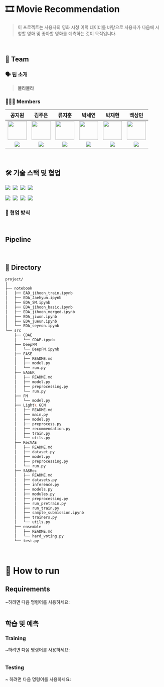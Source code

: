 <p align="center">

  <h1> 🎞️ Movie Recommendation </h1>

  > 이 프로젝트는 사용자의 영화 시청 이력 데이터를 바탕으로 사용자가 다음에 시청할 영화 및 좋아할 영화를 예측하는 것이 목적입니다.


</p>

<br>

## 🏢 Team

### 🗣️ 팀 소개
>**블라블라**


### 👨🏼‍💻 Members
공지원|김주은|류지훈|박세연|박재현|백상민|
:-:|:-:|:-:|:-:|:-:|:-:
<img src='https://avatars.githubusercontent.com/annakong23' height=60 width=60></img>|<img src='https://avatars.githubusercontent.com/kimjueun028' height=60 width=60></img>|<img src='https://avatars.githubusercontent.com/JihoonRyu00' height=60 width=60></img>|<img src='https://avatars.githubusercontent.com/SayOny' height=60 width=60></img>|<img src='https://avatars.githubusercontent.com/JaeHyun11' height=60 width=60></img>|<img src='https://avatars.githubusercontent.com/gagoory7' height=60 width=60></img>|
<a href="https://github.com/annakong23" target="_blank"><img src="https://img.shields.io/badge/GitHub-black.svg?&style=round&logo=github"/></a>|<a href="https://github.com/kimjueun028" target="_blank"><img src="https://img.shields.io/badge/GitHub-black.svg?&style=round&logo=github"/></a>|<a href="https://github.com/JihoonRyu00" target="_blank"><img src="https://img.shields.io/badge/GitHub-black.svg?&style=round&logo=github"/></a>|<a href="https://github.com/SayOny" target="_blank"><img src="https://img.shields.io/badge/GitHub-black.svg?&style=round&logo=github"/></a>|<a href="https://github.com/JaeHyun11" target="_blank"><img src="https://img.shields.io/badge/GitHub-black.svg?&style=round&logo=github"/>|<a href="https://github.com/gagoory7" target="_blank"><img src="https://img.shields.io/badge/GitHub-black.svg?&style=round&logo=github"/></a>

<br>

## 🛠️ 기술 스택 및 협업
  <img src="https://img.shields.io/badge/Python-3776AB?style=square&logo=Python&logoColor=white"/>&nbsp;
  <img src="https://img.shields.io/badge/Pandas-150458?style=square&logo=Pandas&logoColor=white"/>&nbsp;
  <img src="https://img.shields.io/badge/scikitlearn-F7931E?style=square&logo=scikitlearn&logoColor=white"/>&nbsp;
  <img src="https://img.shields.io/badge/PyTorch-EE4C2C?style=flat&logo=PyTorch&logoColor=white"/>&nbsp;

  <img src="https://img.shields.io/badge/Jira-0052CC?style=flat-square&logo=Jira&logoColor=white"/>&nbsp;
  <img src="https://img.shields.io/badge/Confluence-0052CC?style=flat-square&logo=Jira&logoColor=white"/>&nbsp;
  <img src="https://img.shields.io/badge/Notion-000000?style=square&logo=Notion&logoColor=white"/>&nbsp;
  <img src="https://img.shields.io/badge/Slack-4A154B?style=flat-square&logo=Slack&logoColor=white"/>&nbsp;


### 🤝 협업 방식


<br>

## Pipeline


<br>

## 📁 Directory
```bash
project/
│
├── notebook
│   ├── EAD_jihoon_train.ipynb
│   ├── EDA_Jaehyun.ipynb
│   ├── EDA_SM.ipynb
│   ├── EDA_jihoon_basic.ipynb
│   ├── EDA_jihoon_merged.ipynb
│   ├── EDA_jiwon.ipynb
│   ├── EDA_jueun.ipynb
│   └── EDA_seyeon.ipynb
└── src
    ├── CDAE
    │   └── CDAE.ipynb
    ├── DeepFM
    │   └── DeepFM.ipynb
    ├── EASE
    │   ├── README.md
    │   ├── model.py
    │   └── run.py
    ├── EASER
    │   ├── README.md
    │   ├── model.py
    │   ├── preprocessing.py
    │   └── run.py
    ├── FM
    │   └── model.py
    ├── Light\ GCN
    │   ├── README.md
    │   ├── main.py
    │   ├── model.py
    │   ├── preprocess.py
    │   ├── recommendation.py
    │   ├── train.py
    │   └── utils.py
    ├── RecVAE
    │   ├── README.md
    │   ├── dataset.py
    │   ├── model.py
    │   ├── preprocessing.py
    │   └── run.py
    ├── SASRec
    │   ├── README.md
    │   ├── datasets.py
    │   ├── inference.py
    │   ├── models.py
    │   ├── modules.py
    │   ├── preprocessing.py
    │   ├── run_pretrain.py
    │   ├── run_train.py
    │   ├── sample_submission.ipynb
    │   ├── trainers.py
    │   └── utils.py
    ├── ensemble
    │   ├── README.md
    │   └── hard_voting.py
    └── test.py


```
<br>

# 🏃 How to run
## Requirements
~하려면 다음 명령어를 사용하세요:
```bash
```

## 학습 및 예측
### Training

~하려면 다음 명령어를 사용하세요:

```bash

```

### Testing

~ 하려면 다음 명령어를 사용하세요:
```bash

```

<br>
